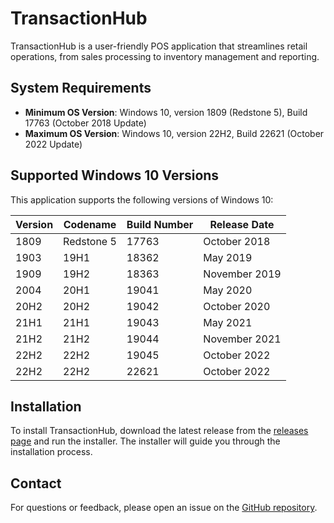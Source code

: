 # TransactionHub

TransactionHub is a user-friendly POS application that streamlines retail operations, from sales processing to inventory management and reporting.

## System Requirements

- **Minimum OS Version**: Windows 10, version 1809 (Redstone 5), Build 17763 (October 2018 Update)
- **Maximum OS Version**: Windows 10, version 22H2, Build 22621 (October 2022 Update)

## Supported Windows 10 Versions

This application supports the following versions of Windows 10:

| Version     | Codename    | Build Number | Release Date       |
|-------------|-------------|--------------|--------------------|
| 1809        | Redstone 5  | 17763        | October 2018       |
| 1903        | 19H1        | 18362        | May 2019           |
| 1909        | 19H2        | 18363        | November 2019      |
| 2004        | 20H1        | 19041        | May 2020           |
| 20H2        | 20H2        | 19042        | October 2020       |
| 21H1        | 21H1        | 19043        | May 2021           |
| 21H2        | 21H2        | 19044        | November 2021      |
| 22H2        | 22H2        | 19045        | October 2022       |
| 22H2        | 22H2        | 22621        | October 2022       |

## Installation

To install TransactionHub, download the latest release from the [releases page](https://github.com/rumanprodhan/TransactionHubRelease/releases) and run the installer. The installer will guide you through the installation process.

## Contact

For questions or feedback, please open an issue on the [GitHub repository](https://github.com/rumanprodhan/TransactionHubRelease/issues).
